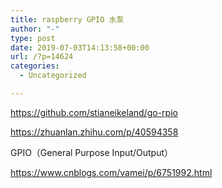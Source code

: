 ```yaml
---
title: raspberry GPIO 水泵
author: "-"
type: post
date: 2019-07-03T14:13:58+00:00
url: /?p=14624
categories:
  - Uncategorized

---
```

https://github.com/stianeikeland/go-rpio
  
https://zhuanlan.zhihu.com/p/40594358

GPIO（General Purpose Input/Output）
  
https://www.cnblogs.com/vamei/p/6751992.html
